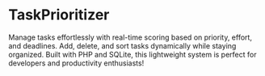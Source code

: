 # TaskPrioritizer
Manage tasks effortlessly with real-time scoring based on priority, effort, and deadlines. Add, delete, and sort tasks dynamically while staying organized. Built with PHP and SQLite, this lightweight system is perfect for developers and productivity enthusiasts!
